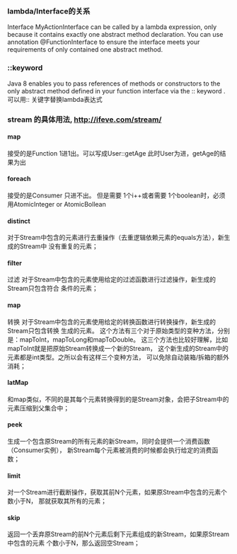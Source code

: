 
###     lambda/Interface的关系
Interface MyActionInterface can be called by a lambda expression, 
only because it contains exactly one abstract method declaration.
You can use annotation @FunctionInterface to ensure the interface 
meets your requirements of only contained one abstract method.

###     ::keyword
Java 8 enables you to pass references of methods or constructors 
to the only abstract method defined in your function interface 
via the :: keyword .
可以用:: 关键字替换lambda表达式

###     stream 的具体用法,	http://ifeve.com/stream/

####     map
接受的是Function	1进1出。可以写成User::getAge	此时User为进，getAge的结果为出
####    foreach
接受的是Consumer  只进不出。
但是需要 1个i++或者需要 1个boolean时，必须用AtomicInteger or AtomicBollean
####    distinct
对于Stream中包含的元素进行去重操作（去重逻辑依赖元素的equals方法），新生成的Stream中
没有重复的元素；
####    filter
过滤 对于Stream中包含的元素使用给定的过滤函数进行过滤操作，新生成的Stream只包含符合
条件的元素；
####    map
转换 对于Stream中包含的元素使用给定的转换函数进行转换操作，新生成的Stream只包含转换
生成的元素。
这个方法有三个对于原始类型的变种方法，分别是：mapToInt，mapToLong和mapToDouble。
这三个方法也比较好理解，比如mapToInt就是把原始Stream转换成一个新的Stream，
这个新生成的Stream中的元素都是int类型。之所以会有这样三个变种方法，
可以免除自动装箱/拆箱的额外消耗；
####    latMap
和map类似，不同的是其每个元素转换得到的是Stream对象，会把子Stream中的元素压缩到父集合中；
####    peek
生成一个包含原Stream的所有元素的新Stream，同时会提供一个消费函数（Consumer实例），
新Stream每个元素被消费的时候都会执行给定的消费函数；
####    limit
对一个Stream进行截断操作，获取其前N个元素，如果原Stream中包含的元素个数小于N，
那就获取其所有的元素；
####    skip
返回一个丢弃原Stream的前N个元素后剩下元素组成的新Stream，如果原Stream中包含的元素
个数小于N，那么返回空Stream；


